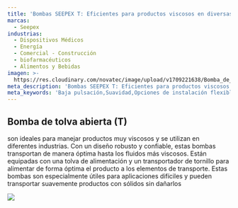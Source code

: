 ```yaml
---
title: 'Bombas SEEPEX T: Eficientes para productos viscosos en diversas industrias'
marcas:
  - Seepex
industrias:
  - Dispositivos Médicos
  - Energía
  - Comercial - Construcción
  - biofarmacéuticos
  - Alimentos y Bebidas
imagen: >-
  https://res.cloudinary.com/novatec/image/upload/v1709221638/Bomba_de_tolva_abierta_T_seepex_dyloet.png
meta_description: 'Bombas SEEPEX T: Eficientes para productos viscosos en diversas industrias'
meta_keywords: 'Baja pulsación,Suavidad,Opciones de instalación flexibles,Compatibilidad'
---
```


## Bomba de tolva abierta (T)

son ideales para manejar productos muy viscosos y se utilizan en diferentes industrias. Con un diseño robusto y confiable, estas bombas transportan de manera óptima hasta los fluidos más viscosos. Están equipadas con una tolva de alimentación y un transportador de tornillo para alimentar de forma óptima el producto a los elementos de transporte. Estas bombas son especialmente útiles para aplicaciones difíciles y pueden transportar suavemente productos con sólidos sin dañarlos

![](https://res.cloudinary.com/novatec/image/upload/v1709221638/Bomba_de_tolva_abierta_T_seepex_dyloet.png)
